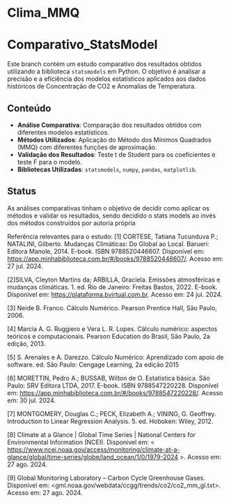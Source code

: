 # Clima_MMQ
# Comparativo_StatsModel

Este branch contém um estudo comparativo dos resultados obtidos utilizando a biblioteca `statsmodels` em Python. O objetivo é analisar a precisão e a eficiência dos modelos estatísticos aplicados aos dados históricos de Concentração de CO2 e Anomalias de Temperatura.

## Conteúdo

- **Análise Comparativa**: Comparação dos resultados obtidos com diferentes modelos estatísticos.
- **Métodos Utilizados**: Aplicação do Método dos Mínimos Quadrados (MMQ) com diferentes funções de aproximação.
- **Validação dos Resultados**: Teste t de Student para os coeficientes e teste F para o modelo.
- **Bibliotecas Utilizadas**: `statsmodels`, `numpy`, `pandas`, `matplotlib`.

## Status

As análises comparativas tinham o objetivo de decidir como aplicar os métodos e validar os resultados, sendo decidido o stats models ao invés dos métodos construídos por autoria própria


Referência relevantes para o estudo:
[1] CORTESE, Tatiana Tucunduva P.; NATALINI, Gilberto. Mudanças Climáticas: Do Global ao Local. Barueri: Editora Manole, 2014. E-book. ISBN 9788520446607. Disponível em: https://app.minhabiblioteca.com.br/#/books/9788520446607/. Acesso em: 27 jul. 2024.

[2]SILVA, Cleyton Martins da; ARBILLA, Graciela. Emissões atmosféricas e mudanças climáticas. 1. ed. Rio de Janeiro: Freitas Bastos, 2022. E-book. Disponível em: https://plataforma.bvirtual.com.br. Acesso em: 24 jul. 2024.

[3] Neide B. Franco. Cálculo Numérico. Pearson Prentice Hall, São Paulo, 2006.

[4] Marcia A. G. Ruggiero e Vera L. R. Lopes. Cálculo numérico: aspectos teóricos e computacionais. Pearson Education do Brasil, São Paulo, 2a edição, 2013.

[5] S. Arenales e A. Darezzo. Cálculo Numérico: Aprendizado com apoio de software. ed. São Paulo: Cengage Learning, 2a edição 2015

[6] MORETTIN, Pedro A.; BUSSAB, Wilton de O. Estatística básica. São Paulo: SRV Editora LTDA, 2017. E-book. ISBN 9788547220228. Disponível em: https://app.minhabiblioteca.com.br/#/books/9788547220228/. Acesso em: 30 jul. 2024.

[7] MONTGOMERY, Douglas C.; PECK, Elizabeth A.; VINING, G. Geoffrey. Introduction to Linear Regression Analysis. 5. ed. Hoboken: Wiley, 2012.

[8] Climate at a Glance | Global Time Series | National Centers for Environmental Information (NCEI). Disponível em: < https://www.ncei.noaa.gov/access/monitoring/climate-at-a-glance/global/time-series/globe/land_ocean/1/0/1979-2024 >. Acesso em: 27 ago. 2024.

[9] Global Monitoring Laboratory – Carbon Cycle Greenhouse Gases. Disponível em: <gml.noaa.gov/webdata/ccgg/trends/co2/co2_mm_gl.txt>. Acesso em: 27 ago. 2024.



